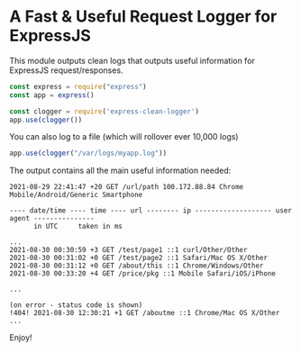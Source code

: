 # A Fast & Useful Request Logger for ExpressJS

This module outputs clean logs that outputs useful information for ExpressJS request/responses.

```javascript
const express = require("express")
const app = express()

const clogger = require('express-clean-logger')
app.use(clogger())

```

You can also log to a file (which will rollover ever 10,000 logs)

```javascript
app.use(clogger("/var/logs/myapp.log"))
```

The output contains all the main useful information needed:

```
2021-08-29 22:41:47 +20 GET /url/path 100.172.88.84 Chrome Mobile/Android/Generic Smartphone

---- date/time ---- time ---- url -------- ip ------------------- user agent ---------------
      in UTC     taken in ms

...
2021-08-30 00:30:59 +3 GET /test/page1 ::1 curl/Other/Other
2021-08-30 00:31:02 +0 GET /test/page2 ::1 Safari/Mac OS X/Other
2021-08-30 00:31:12 +0 GET /about/this ::1 Chrome/Windows/Other
2021-08-30 00:33:20 +4 GET /price/pkg ::1 Mobile Safari/iOS/iPhone

...

(on error - status code is shown)
!404! 2021-08-30 12:30:21 +1 GET /aboutme ::1 Chrome/Mac OS X/Other
...

```

Enjoy!
